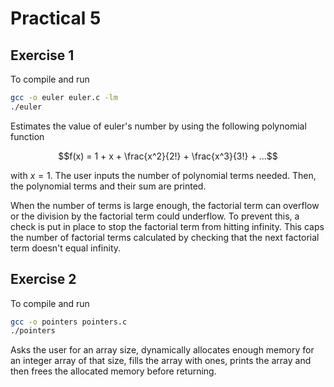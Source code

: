 # Practical 5

## Exercise 1

To compile and run

```bash
gcc -o euler euler.c -lm
./euler
```

Estimates the value of euler's number by using the following polynomial function
```math
f(x) = 1 + x + \frac{x^2}{2!} + \frac{x^3}{3!} + ...
```
with $x=1$. The user inputs the number of polynomial terms needed. Then, the polynomial terms and their sum are printed.

When the number of terms is large enough, the factorial term can overflow or the division by the factorial term could underflow. To prevent this, a check is put in place to stop the factorial term from hitting infinity. This caps the number of factorial terms calculated by checking that the next factorial term doesn't equal infinity.

## Exercise 2

To compile and run

```bash
gcc -o pointers pointers.c
./pointers
```

Asks the user for an array size, dynamically allocates enough memory for an integer array of that size, fills the array with ones, prints the array and then frees the allocated memory before returning.
